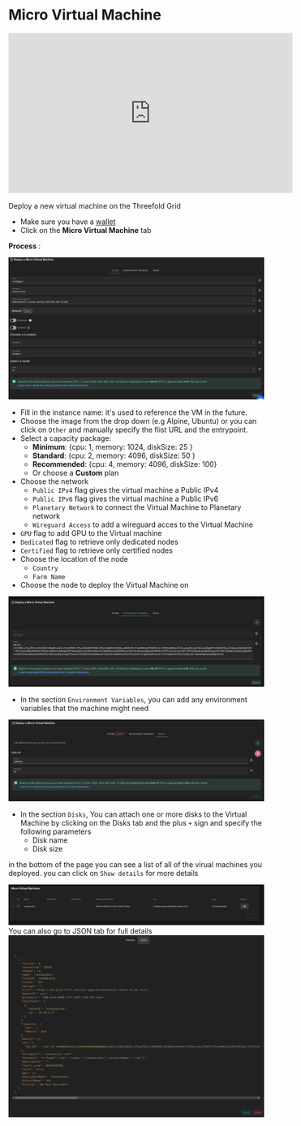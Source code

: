 # Micro Virtual Machine

<div class="youtubeVideoWrapper">
<iframe title="How to Deploy a Full VM on the ThreeFold Playground" width="560" height="315" src="https://www.youtube-nocookie.com/embed/MDSIBkcYdqg" frameborder="0" allowfullscreen="" sandbox="allow-same-origin allow-scripts allow-popups"></iframe>
</div>

Deploy a new virtual machine on the Threefold Grid

- Make sure you have a [wallet](./wallet_connector.md)
- Click on the **Micro Virtual Machine** tab

__Process__ : 

![ ](./img/vm.png)

- Fill in the instance name: it's used to reference the VM in the future.
- Choose the image from the drop down (e.g Alpine, Ubuntu) or you can click on `Other` and manually specify the flist URL and the entrypoint.
- Select a capacity package:
    - **Minimum**: {cpu: 1, memory: 1024, diskSize: 25 }
    - **Standard**: {cpu: 2, memory: 4096, diskSize: 50 }
    - **Recommended**: {cpu: 4, memory: 4096, diskSize: 100}
    - Or choose a **Custom** plan
- Choose the network
   - `Public IPv4` flag gives the virtual machine a Public IPv4
   - `Public IPv6` flag gives the virtual machine a Public IPv6
   - `Planetary Network` to connect the Virtual Machine to Planetary network
   - `Wireguard Access` to add a wireguard acces to the Virtual Machine
- `GPU` flag to add GPU to the Virtual machine
- `Dedicated` flag to retrieve only dedicated nodes 
- `Certified` flag to retrieve only certified nodes 
- Choose the location of the node
   - `Country`
   - `Farm Name`
- Choose the node to deploy the Virtual Machine on 

![](./img/nixos-micro2.png)
* In the section `Environment Variables`, you can add any environment variables that the machine might need

![](./img/nixos-micro3.png)

* In the section `Disks`, You can attach one or more disks to the Virtual Machine by clicking on the Disks tab and the plus `+` sign and specify the following parameters
   - Disk name 
   - Disk size

in the bottom of the page you can see a list of all of the virual machines you deployed. you can click on `Show details` for more details

![](./img/vm_list.png)
You can also go to JSON tab for full details
![ ](./img/vm_json.png)